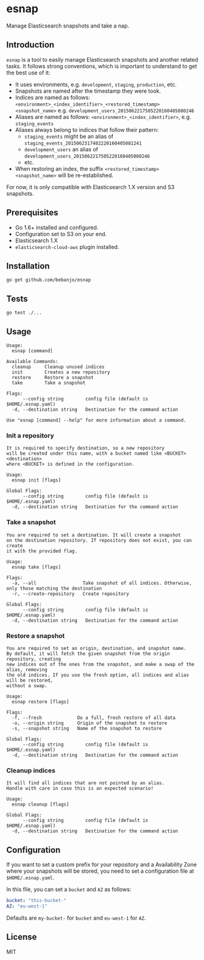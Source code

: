 # esnap

Manage Elasticsearch snapshots and take a nap.

## Introduction

`esnap` is a tool to easily manage Elasticsearch snapshots and another
related tasks. It follows strong conventions, which is important to understand
to get the best use of it:

* It uses environments, e.g. `development`, `staging`, `production`, etc.
* Snapshots are named after the timestamp they were took.
* Indices are named as follows: `<environment>_<index_identifier>_<restored_timestamp><snapshot_name>`
  e.g. `development_users_2015062217505220160405080246`
* Aliases are named as follows: `<environment>_<index_identifier>`, e.g. `staging_events`
* Aliases always belong to indices that follow their pattern:
  * `staging_events` might be an alias of `staging_events_2015062317402220160405081241`
  * `development_users` an alias of `development_users_2015062217505220160405080246`
  * etc.
* When restoring an index, the suffix `<restored_timestamp><snapshot_name>` will be re-established.

For now, it is only compatible with Elasticsearch 1.X version and S3 snapshots.

## Prerequisites

* Go 1.6+ installed and configured.
* Configuration set to S3 on your end.
* Elasticsearch 1.X
* `elasticsearch-cloud-aws` plugin installed.

## Installation

`go get github.com/bebanjo/esnap`

## Tests

`go test ./...`

## Usage

```
Usage:
  esnap [command]

Available Commands:
  cleanup     Cleanup unused indices
  init        Creates a new repository
  restore     Restore a snapshot
  take        Take a snapshot

Flags:
      --config string        config file (default is $HOME/.esnap.yaml)
  -d, --destination string   Destination for the command action

Use "esnap [command] --help" for more information about a command.
```

### Init a repository

```
It is required to specify destination, so a new repository
will be created under this name, with a bucket named like <BUCKET><destination>
where <BUCKET> is defined in the configuration.

Usage:
  esnap init [flags]

Global Flags:
      --config string        config file (default is $HOME/.esnap.yaml)
  -d, --destination string   Destination for the command action
```

### Take a snapshot

```
You are required to set a destination. It will create a snapshot
on the destination repository. If repository does not exist, you can create
it with the provided flag.

Usage:
  esnap take [flags]

Flags:
  -a, --all                 Take snapshot of all indices. Otherwise, only those matching the destination
  -r, --create-repository   Create repository

Global Flags:
      --config string        config file (default is $HOME/.esnap.yaml)
  -d, --destination string   Destination for the command action

```

### Restore a snapshot

```
You are required to set an origin, destination, and snapshot name.
By default, it will fetch the given snapshot from the origin repository, creating
new indices out of the ones from the snapshot, and make a swap of the alias, removing
the old indices. If you use the fresh option, all indices and alias will be restored,
without a swap.

Usage:
  esnap restore [flags]

Flags:
  -f, --fresh             Do a full, fresh restore of all data
  -o, --origin string     Origin of the snapshot to restore
  -s, --snapshot string   Name of the snapshot to restore

Global Flags:
      --config string        config file (default is $HOME/.esnap.yaml)
  -d, --destination string   Destination for the command action

```

### Cleanup indices

```
It will find all indices that are not pointed by an alias.
Handle with care in case this is an expected scenario!

Usage:
  esnap cleanup [flags]

Global Flags:
      --config string        config file (default is $HOME/.esnap.yaml)
  -d, --destination string   Destination for the command action
```

## Configuration

If you want to set a custom prefix for your repository and a Availability Zone
where your snapshots will be stored, you need to set a configuration file
at `$HOME/.esnap.yaml`.

In this file, you can set a `bucket` and `AZ` as follows:

```yaml
bucket: "this-bucket-"
AZ: "eu-west-1"
```

Defaults are `my-bucket-` for `bucket` and `eu-west-1` for `AZ`.

## License

MIT
